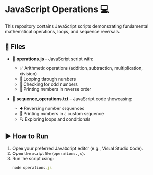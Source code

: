 
   # JavaScript Operations :computer:

This repository contains JavaScript scripts demonstrating fundamental mathematical operations, loops, and sequence reversals.

## 📂 Files
- 📝 **operations.js** – JavaScript script with:
  - ✅ Arithmetic operations (addition, subtraction, multiplication, division)
  - 🔢 Looping through numbers
  - 🔄 Checking for odd numbers
  - 🏁 Printing numbers in reverse order

- 📄 **sequence_operations.txt** – JavaScript code showcasing:
  - ➕ Reversing number sequences
  - 🔢 Printing numbers in a custom sequence
  - 🔍 Exploring loops and conditionals

## ▶️ How to Run
1. Open your preferred JavaScript editor (e.g., Visual Studio Code).
2. Open the script file (`operations.js`).
3. Run the script using:
   ```javascript
   node operations.js


